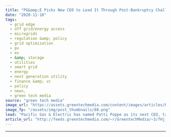 ```yaml
---
title: "PG&amp;E Picks New CEO to Lead It Through Post-Bankruptcy Challenges"
date: "2020-11-18"
tags: 
  - grid edge
  - off grid/energy access
  - microgrids
  - regulation &amp; policy
  - grid optimization
  - pv
  - ev
  - &amp; storage
  - utilities
  - smart grid
  - energy
  - next generation utility
  - finance &amp; vc
  - policy
  - news,
  - green tech media
source: "green tech media"
image_url: "https://assets.greentechmedia.com/content/images/articles/Patti_Poppe_XL.jpeg"
image_fp: "/assets/img/post_thumbnails/88.png"
lead: "Pacific Gas & Electric has named Patti Poppe as its next CEO, tapping the longtime Michigan utility executive to help restore public confidence in its ability to safely operate its Northern California grid and rebuild investors’ trust in its post-ban ..."
article_url: "http://feeds.greentechmedia.com/~r/GreentechMedia/~3/fHj_ncAzUG4/pge-picks-new-ceo-to-lead-it-through-post-bankruptcy-challenges"
---
```


---
